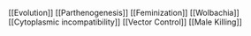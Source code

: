 [[Evolution]]
[[Parthenogenesis]]
[[Feminization]]
[[Wolbachia]]
[[Cytoplasmic incompatibility]]
[[Vector Control]]
[[Male Killing]]
